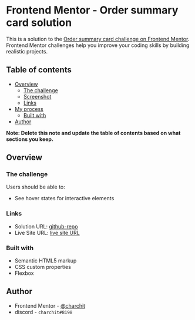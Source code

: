 # Frontend Mentor - Order summary card solution

This is a solution to the [Order summary card challenge on Frontend Mentor](https://www.frontendmentor.io/challenges/order-summary-component-QlPmajDUj). Frontend Mentor challenges help you improve your coding skills by building realistic projects. 

## Table of contents

- [Overview](#overview)
  - [The challenge](#the-challenge)
  - [Screenshot](#screenshot)
  - [Links](#links)
- [My process](#my-process)
  - [Built with](#built-with)
- [Author](#author)

**Note: Delete this note and update the table of contents based on what sections you keep.**

## Overview

### The challenge

Users should be able to:

- See hover states for interactive elements

### Links

- Solution URL: [github-repo](https://github.com/Charchit-beginner/fem-order-summary-comp)
- Live Site URL: [live site URL](https://charchit-beginner.github.io/fem-order-summary-comp/)

### Built with

- Semantic HTML5 markup
- CSS custom properties
- Flexbox

## Author

- Frontend Mentor - [@charchit](https://www.frontendmentor.io/profile/Charchit-beginner)
- discord - `charchit#8198`
